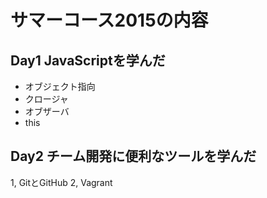 ﻿# サマーコース2015の内容

## Day1 JavaScriptを学んだ
* オブジェクト指向
* クロージャ
* オブザーバ
* this

## Day2 チーム開発に便利なツールを学んだ
1, GitとGitHub
2, Vagrant